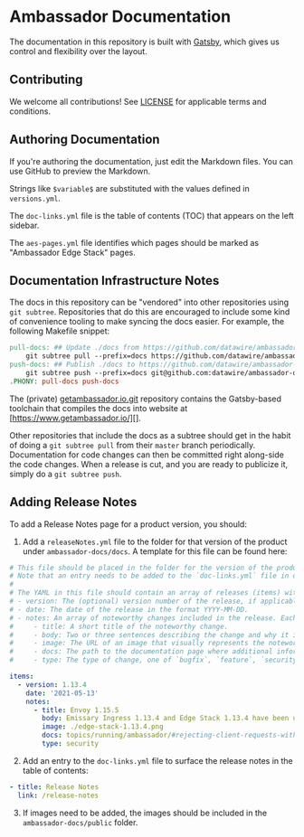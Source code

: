 # Ambassador Documentation

The documentation in this repository is built with [Gatsby](https://www.gatsbyjs.com/), which gives us control and flexibility over the layout.

## Contributing

We welcome all contributions! See [LICENSE](LICENSE) for applicable terms and conditions.

## Authoring Documentation

If you're authoring the documentation, just edit the Markdown files. You can use GitHub to preview the Markdown.

Strings like `$variable$` are substituted with the values defined in `versions.yml`.

The `doc-links.yml` file is the table of contents (TOC) that appears on the left sidebar.

The `aes-pages.yml` file identifies which pages should be marked as "Ambassador Edge Stack" pages.

## Documentation Infrastructure Notes

The docs in this repository can be "vendored" into other repositories using `git subtree`.
Repositories that do this are encouraged to include some kind of convenience tooling to make syncing the docs easier. For example, the
following Makefile snippet:

```Makefile
pull-docs: ## Update ./docs from https://github.com/datawire/ambassador-docs
	git subtree pull --prefix=docs https://github.com/datawire/ambassador-docs.git master
push-docs: ## Publish ./docs to https://github.com/datawire/ambassador-docs
	git subtree push --prefix=docs git@github.com:datawire/ambassador-docs.git master
.PHONY: pull-docs push-docs
```

The (private) [getambassador.io.git][] repository contains the Gatsby-based toolchain that compiles the docs into website at [https://www.getambassador.io/][].

Other repositories that include the docs as a subtree should get in the habit of doing a `git subtree pull` from their `master` branch
periodically. Documentation for code changes can then be committed right along-side the code changes. When a release is cut, and you are
ready to publicize it, simply do a `git subtree push`.

[ambassador-docs.git]: https://github.com/datawire/ambassador-docs
[getambassador.io.git]: https://github.com/datawire/getambassador.io
[https://www.getambassador.io/]: https://www.getambassador.io/

## Adding Release Notes

To add a Release Notes page for a product version, you should:

1. Add a `releaseNotes.yml` file to the folder for that version of the product under `ambassador-docs/docs`. A template for this file can be found here:

```yaml
# This file should be placed in the folder for the version of the product that's meant to be documented. A `/release-notes` page will be automatically generated and populated at build time.
# Note that an entry needs to be added to the `doc-links.yml` file in order to surface the release notes in the table of contents.
#
# The YAML in this file should contain an array of releases (items) with the following attributes:
# - version: The (optional) version number of the release, if applicable.
# - date: The date of the release in the format YYYY-MM-DD.
# - notes: An array of noteworthy changes included in the release. Each note should have the following attributes:
#     - title: A short title of the noteworthy change.
#     - body: Two or three sentences describing the change and why it is noteworthy. This is in rich text format and may contain HTML elements.
#     - image: The URL of an image that visually represents the noteworthy change. This can be an absolute path or the name of the image file placed under the `ambassador-docs/public` folder starting with `./` (e.g., `./ambassador-example.png`).
#     - docs: The path to the documentation page where additional information can be found.
#     - type: The type of change, one of `bugfix`, `feature`, `security` or `change`.

items:
  - version: 1.13.4
    date: '2021-05-13'
    notes:
      - title: Envoy 1.15.5
        body: Emissary Ingress 1.13.4 and Edge Stack 1.13.4 have been updated to Envoy 1.15.5, which addresses a high severity security vulnerability (CVE-2021-29492). Edge Stack and Emissary Ingress can now be configured to reject client requests that contain escaped slashes.
        image: ./edge-stack-1.13.4.png
        docs: topics/running/ambassador/#rejecting-client-requests-with-escaped-slashes
        type: security
```

2. Add an entry to the `doc-links.yml` file to surface the release notes in the table of contents:

```yaml
- title: Release Notes
  link: /release-notes
```

3. If images need to be added, the images should be included in the `ambassador-docs/public` folder.
